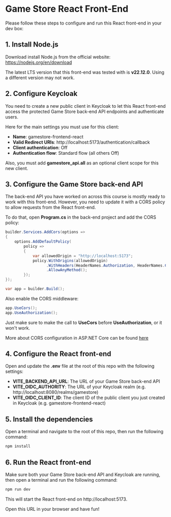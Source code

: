 # Game Store React Front-End

Please follow these steps to configure and run this React front-end in your dev box:

## 1. Install Node.js
Download install Node.js from the official website: https://nodejs.org/en/download

The latest LTS version that this front-end was tested with is **v22.12.0**. Using a different version may not work.


## 2. Configure Keycloak
You need to create a new public client in Keycloak to let this React front-end access the protected Game Store back-end API endpoints and authenticate users.

Here for the main settings you must use for this client:
* **Name**: gamestore-frontend-react
* **Valid Redirect URIs**: http://localhost:5173/authentication/callback
* **Client authentication**: Off
* **Authentication flow**: Standard flow (all others Off)

Also, you must add **gamestore_api.all** as an optional client scope for this new client.

## 3. Configure the Game Store back-end API
The back-end API you have worked on across this course is mostly ready to work with this front-end. However, you need to update it with a CORS policy to allow requests from the React front-end.

To do that, open **Program.cs** in the back-end project and add the CORS policy:

```csharp
builder.Services.AddCors(options =>
{
    options.AddDefaultPolicy(
        policy =>
        {
            var allowedOrigin = "http://localhost:5173";
            policy.WithOrigins(allowedOrigin)
                  .WithHeaders(HeaderNames.Authorization, HeaderNames.ContentType)
                  .AllowAnyMethod();
        });
});

var app = builder.Build();
```

Also enable the CORS middleware:

```csharp
app.UseCors();
app.UseAuthorization();
```

Just make sure to make the call to **UseCors** before **UseAuthorization**, or it won't work.

More about CORS configuration in ASP.NET Core can be found [here](https://learn.microsoft.com/aspnet/core/security/cors)


## 4. Configure the React front-end
Open and update the **.env** file at the root of this repo with the following settings:
* **VITE_BACKEND_API_URL**: The URL of your Game Store back-end API
* **VITE_OIDC_AUTHORITY**: The URL of your Keycloak realm (e.g. http://localhost:8080/realms/gamestore)
* **VITE_OIDC_CLIENT_ID**: The client ID of the public client you just created in Keycloak (e.g. gamestore-frontend-react)

## 5. Install the dependencies
Open a terminal and navigate to the root of this repo, then run the following command:

```bash
npm install
```

## 6. Run the React front-end
Make sure both your Game Store back-end API and Keycloak are running, then open a terminal and run the following command:

```bash
npm run dev
```

This will start the React front-end on http://localhost:5173. 

Open this URL in your browser and have fun!